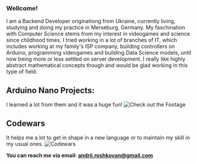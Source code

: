 ### Wellcome!
I am a Backend Developer originationg from Ukraine, currently living, studying and doing my practice in Merseburg, Germany. My faschination with Computer Science stems from my interest in videogames and science since childhood times. I tried working in a lot of branches of IT, which includes working at my family's ISP company, building controllers on Arduino, programming videogames and building Data Science models, until now being more or less settled on server development. I really like highly abstract mathematical concepts though and would be glad working in this type of field.

## Arduino Nano Projects:
I learned a lot from them and it was a huge fun!
![Check out the Footage](https://youtu.be/MHeMFTgxyAI)

## Codewars
It helps me a lot to get in shape in a new language or to maintain my skill in my usual ones.
![Codewars](https://www.codewars.com/users/andrews-quest/badges/large)
<!--
![Codewars](https://github.r2v.ch/codewars?user=andrews-quest&name=true&top_languages=true&stroke=%23b362ff&theme=purple_dark)
-->
**You can reach me via email: andrii.roshkovan@gmail.com**
<!--
**andrews-quest/andrews-quest** is a ✨ _special_ ✨ repository because its `README.md` (this file) appears on your GitHub profile.

Here are some ideas to get you started:

- 🔭 I’m currently working on ...
- 🌱 I’m currently learning ...
- 👯 I’m looking to collaborate on ...
- 🤔 I’m looking for help with ...
- 💬 Ask me about ...
- 📫 How to reach me: ...
- 😄 Pronouns: ...
- ⚡ Fun fact: ...
-->
